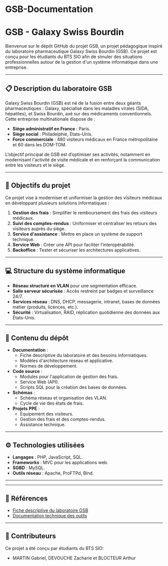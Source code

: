 # GSB-Documentation

# GSB - Galaxy Swiss Bourdin

Bienvenue sur le dépôt GitHub du projet GSB, un projet pédagogique inspiré du laboratoire pharmaceutique Galaxy Swiss Bourdin (GSB). Ce projet est conçu pour les étudiants du BTS SIO afin de simuler des situations professionnelles autour de la gestion d'un système informatique dans une entreprise.

---

## 📋 Description du laboratoire GSB

Galaxy Swiss Bourdin (GSB) est né de la fusion entre deux géants pharmaceutiques : Galaxy, spécialisé dans les maladies virales (SIDA, hépatites), et Swiss Bourdin, axé sur des médicaments conventionnels. Cette entreprise multinationale dispose de :

- **Siège administratif en France** : Paris.
- **Siège social** : Philadelphie, États-Unis.
- **Force commerciale** : 480 visiteurs médicaux en France métropolitaine et 60 dans les DOM-TOM.

L’objectif principal de GSB est d’optimiser ses activités, notamment en modernisant l'activité de visite médicale et en renforçant la communication entre les visiteurs et le siège.

---

## 🚀 Objectifs du projet

Ce projet vise à moderniser et uniformiser la gestion des visiteurs médicaux en développant plusieurs solutions informatiques :

1. **Gestion des frais** : Simplifier le remboursement des frais des visiteurs médicaux.
2. **Suivi des comptes-rendus** : Uniformiser et centraliser les retours des visiteurs auprès du siège.
3. **Service d'assistance** : Mettre en place un système de support technique.
4. **Service Web** : Créer une API pour faciliter l’interopérabilité.
5. **Backoffice** : Tester et sécuriser les architectures applicatives.

---

## 💻 Structure du système informatique

- **Réseau structuré en VLAN** pour une segmentation efficace.
- **Salle serveur sécurisée** : Accès restreint par badges et surveillance 24/7.
- **Services réseau** : DNS, DHCP, messagerie, intranet, bases de données métier (produits, licences, etc.).
- **Sécurité** : Virtualisation, RAID, réplication quotidienne des données aux États-Unis.

---

## 📂 Contenu du dépôt

- **Documentation** :
  - Fiche descriptive du laboratoire et des besoins informatiques.
  - Modèles d'architecture réseau et applicative.
  - Normes de développement.
- **Code source** :
  - Modules pour l'application de gestion des frais.
  - Service Web (API).
  - Scripts SQL pour la création des bases de données.
- **Schémas** :
  - Schéma réseau et organisation des VLAN.
  - Cycle de vie des états de frais.
- **Projets PPE** :
  - Équipement des visiteurs.
  - Gestion des frais et des comptes-rendus.
  - Assistance technique.

---

## ⚙️ Technologies utilisées

- **Langages** : PHP, JavaScript, SQL.
- **Frameworks** : MVC pour les applications web.
- **SGBD** : MySQL.
- **Outils réseau** : Apache, ProFTPd, Bind.

---

---

## 📖 Références

- [Fiche descriptive du laboratoire GSB](docs/GSB-FicheDescriptive.pdf)
- [Documentation technique des outils](docs/DocumentationTechnique.pdf)

---

## 🤝 Contributeurs

Ce projet a été conçu par étudiants du BTS SIO:
- MARTIN Gabriel, DEVOUCHE Zacharie et BLOCTEUR Arthur
